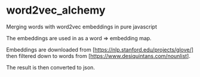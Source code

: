 # word2vec_alchemy
Merging words with word2vec embeddings in pure javascript

The embeddings are used in as a word => embedding map.

Embeddings are downloaded from [https://nlp.stanford.edu/projects/glove/]
then filtered down to words from [https://www.desiquintans.com/nounlist].

The result is then converted to json.
